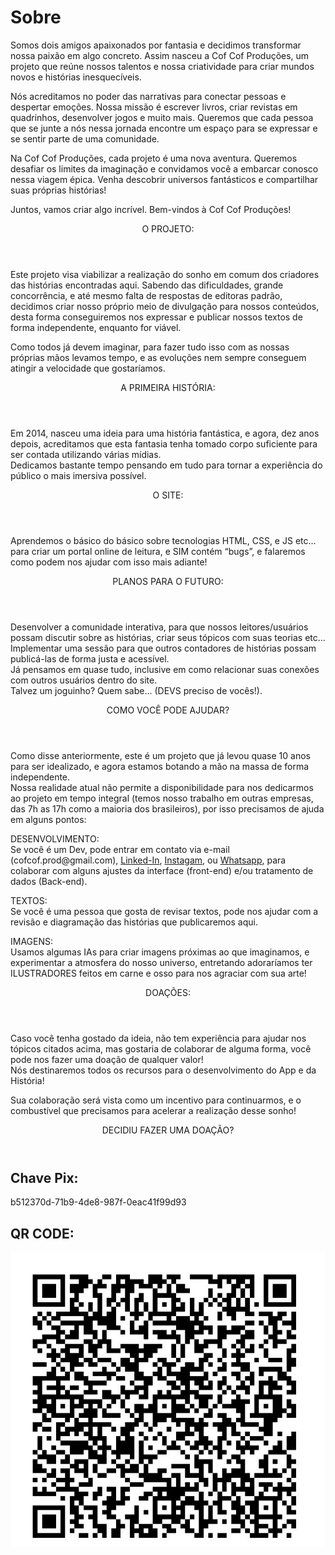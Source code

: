 # Sobre


<p>Somos dois amigos apaixonados por fantasia e decidimos transformar nossa paixão em algo concreto. Assim nasceu a Cof Cof Produções, um projeto que reúne nossos talentos e nossa criatividade para criar mundos novos e histórias inesquecíveis.</p>
                      
<p>Nós acreditamos no poder das narrativas para conectar pessoas e despertar emoções. Nossa missão é escrever livros, criar revistas em quadrinhos, desenvolver jogos e muito mais. Queremos que cada pessoa que se junte a nós nessa jornada encontre um espaço para se expressar e se sentir parte de uma comunidade.</p>
                      
<p>Na Cof Cof Produções, cada projeto é uma nova aventura. Queremos desafiar os limites da imaginação e convidamos você a embarcar conosco nessa viagem épica. Venha descobrir universos fantásticos e compartilhar suas próprias histórias!</p>
                      
<p>Juntos, vamos criar algo incrível. Bem-vindos à Cof Cof Produções!</p>

                  
<header>
O PROJETO:
</header>
                      
<p>Este projeto visa viabilizar a realização do sonho em comum dos criadores das histórias encontradas aqui. Sabendo das dificuldades, grande concorrência, e até mesmo falta de respostas de editoras padrão, decidimos criar nosso próprio meio de divulgação para nossos conteúdos, desta forma conseguiremos nos expressar e publicar nossos textos de forma independente, enquanto for viável.</p>
                      
<p>Como todos já devem imaginar, para fazer tudo isso com as nossas próprias mãos levamos tempo, e as evoluções nem sempre conseguem atingir a velocidade que gostaríamos.</p>
                      
                      

<header>
A PRIMEIRA HISTÓRIA: 
</header>
                      
<p>Em 2014, nasceu uma ideia para uma história fantástica, e agora, dez anos depois, acreditamos que esta fantasia tenha tomado corpo suficiente para ser contada utilizando várias mídias.<br> 
Dedicamos bastante tempo pensando em tudo para tornar a experiência do público o mais imersiva possível.
</p>
                      

                      
<header>
O SITE: 
</header>
                      
<p>Aprendemos o básico do básico sobre tecnologias HTML, CSS, e JS etc... para criar um portal online de leitura, e SIM contém “bugs”, e falaremos como podem nos ajudar com isso mais adiante!</p>
                      
                      

<header>
PLANOS PARA O FUTURO:
</header>
                      
<p>Desenvolver a comunidade interativa, para que nossos leitores/usuários possam discutir sobre as histórias, criar seus tópicos com suas teorias etc...<br>
Implementar uma sessão para que outros contadores de histórias possam publicá-las de forma justa e acessível.<br>
Já pensamos em quase tudo, inclusive em como relacionar suas conexões com outros usuários dentro do site.<br>
Talvez um joguinho? Quem sabe... (DEVS preciso de vocês!).<br>
</p>
                      
                      
                      
<header>
COMO VOCÊ PODE AJUDAR?
</header>
                      
<P>Como disse anteriormente, este é um projeto que já levou quase 10 anos para ser idealizado, e agora estamos botando a mão na massa de forma independente.<br>
Nossa realidade atual não permite a disponibilidade para nos dedicarmos ao projeto em tempo integral (temos nosso trabalho em outras empresas, das 7h as 17h  como a maioria dos brasileiros), por isso precisamos de ajuda em alguns pontos:<br>
</p>
                    
<p>DESENVOLVIMENTO:<br>
Se você é um Dev, pode entrar em contato via 
e-mail (cofcof.prod@gmail.com), 
<a href="https://www.linkedin.com/in/cof-cof-produ%C3%A7%C3%B5es/">Linked-In</a>,  
<a href="https://www.instagram.com/cofcof.prod/">Instagam</a>,
ou 
<a href="https://api.whatsapp.com/send?phone=5516991523778&text=Salve!%20%F0%9F%96%96%0A">Whatsapp</a>,
para colaborar com alguns ajustes da interface (front-end) e/ou tratamento de dados (Back-end).<br> 
</p>
                    
<p>TEXTOS:<br>
Se você é uma pessoa que gosta de revisar textos, pode nos ajudar com a revisão e diagramação das histórias que publicaremos aqui.<br> 
</p>
                    
<p>IMAGENS:<br>
Usamos algumas IAs para criar imagens próximas ao que imaginamos, e experimentar a atmosfera do nosso universo, entretando adoraríamos ter ILUSTRADORES feitos em carne e osso para nos agraciar com sua arte!
</P>
                    
<header>
DOAÇÕES:
</header>
                      
<p>Caso você tenha gostado da ideia, não tem experiência para ajudar nos tópicos citados acima, mas gostaria de colaborar de alguma forma, você pode nos fazer uma doação de qualquer valor!<br> 
Nós destinaremos todos os recursos para o desenvolvimento do App e da História!</p>
                       
<p>Sua colaboração será vista como um incentivo para continuarmos, e o combustível que precisamos para acelerar a realização desse sonho!<br>
</p>

<header> DECIDIU FAZER UMA DOAÇÃO?</header>
                      
<div class="chave_pix_box">


<div class="chave_aleatoria">

<h2>Chave Pix:</h2>
<p>b512370d-71b9-4de8-987f-0eac41f99d93</p> 

</div>

<div class="chave_qrcode">
<h2>QR CODE:</h2>
<img src="https://raw.githubusercontent.com/Cof-Cof-Producoes/website/main/images/Home-Page/Sobre/Chave-pix.jpeg" alt="QR code">
</div>
                        

</div>
                      
                      
                      
</div>
</div>
</div>
</div>